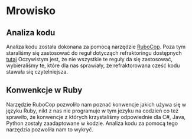 # Mrowisko 
## Analiza kodu
Analiza kodu została dokonana za pomocą narzędzie [RuboCop](https://github.com/rubocop-hq/rubocop). 
Poza tym staraliśmy się zastosować do reguł dotycząch refraktoringu dostępnych [tutaj](https://refactoring.com/)
Oczywistym jest, że nie wszystkie te reguły da się zastosować, wybieraliśmy te, które dla nas sprawiały, że refraktorowana cześć kodu stawała się czytelniejsza. 

## Konwenkcje w Ruby
Narzędzie RuboCop pozwoliło nam poznać konwencje jakich używa się w języku Ruby, nikt z nas nie programuje w tym jezyku na codzień co też sprawiło, że konwencje z których krzystaliśmy odpowiednie dla C#, Java, Python zostały zaadaptowane w kodzie.
Analiza kodu za pomocą tego narzędzia pozwoliła nam to wykryć.  
